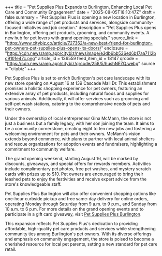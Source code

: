 +++
title = "Pet Supplies Plus Expands to Burlington, Enhancing Local Pet Care and Community Engagement"
date = "2025-08-05T18:10:47Z"
draft = false
summary = "Pet Supplies Plus is opening a new location in Burlington, offering a wide range of pet products and services, alongside community-focused initiatives and job creation."
description = "Pet Supplies Plus opens in Burlington, offering pet products, grooming, and community events. A new hub for pet lovers with grand opening specials."
source_link = "https://www.citybiz.co/article/727352/a-new-best-friend-for-burlington-pet-owners-pet-supplies-plus-opens-its-doors/"
enclosure = "https://cdn.newsramp.app/citybiz/newsimage/e3db6bb536ed6b17aa7112bc9101e47c.png"
article_id = 136559
feed_item_id = 18147
qrcode = "https://cdn.newsramp.app/citybiz/qrcode/258/5/hushNEZQ.webp"
source = "citybiz"
+++

<p>Pet Supplies Plus is set to enrich Burlington's pet care landscape with its new store opening on August 16 at 139 Cascade Mall Dr. This establishment promises a holistic shopping experience for pet owners, featuring an extensive array of pet products, including natural foods and supplies for various animals. Additionally, it will offer services such as grooming and self-pet wash stations, catering to the comprehensive needs of pets and their owners.</p><p>Under the ownership of local entrepreneur Gina McMann, the store is not just a business but a family legacy, with her son joining the team. It aims to be a community cornerstone, creating eight to ten new jobs and fostering a welcoming environment for pets and their owners. McMann's vision extends beyond commerce, with plans to partner with local animal shelters and rescue organizations for adoption events and fundraisers, highlighting a commitment to community welfare.</p><p>The grand opening weekend, starting August 16, will be marked by discounts, giveaways, and special offers for rewards members. Activities include complimentary pet photos, free pet washes, and mystery scratch cards with prizes up to $10. Pet owners are encouraged to bring their leashed pets to enjoy the festivities and receive expert advice from the store's knowledgeable staff.</p><p>Pet Supplies Plus Burlington will also offer convenient shopping options like one-hour curbside pickup and free same-day delivery for online orders, operating Monday through Saturday from 9 a.m. to 9 p.m., and Sunday from 10 a.m. to 6 p.m. For more details on the grand opening events and to participate in a gift card giveaway, visit <a href='https://www.petsuppliesplus.com' rel='nofollow' target='_blank'>Pet Supplies Plus Burlington</a>.</p><p>This expansion reflects Pet Supplies Plus's dedication to providing affordable, high-quality pet care products and services while strengthening community ties among Burlington's pet owners. With its diverse offerings and emphasis on community engagement, the store is poised to become a cherished resource for local pet parents, setting a new standard for pet care retail.</p>